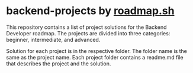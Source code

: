 # backend-projects by <a href="https://roadmap.sh"> roadmap.sh </a>

This repository contains a list of project solutions for the Backend Developer roadmap. The projects are divided into three categories: beginner, intermediate, and advanced.

Solution for each project is in the respective folder. The folder name is the same as the project name. Each project folder contains a readme.md file that describes the project and the solution.

